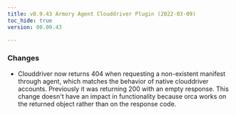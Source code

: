 ```yaml
---
title: v0.9.43 Armory Agent Clouddriver Plugin (2022-03-09)
toc_hide: true
version: 00.09.43

---
```


### Changes 

* Clouddriver now returns 404 when requesting a non-existent manifest through agent, which matches the behavior of native clouddriver accounts. Previously it was returning 200 with an empty response. This change doesn't have an impact in functionality because orca works on the returned object rather than on the response code.
